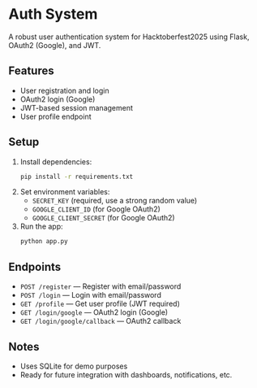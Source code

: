 # Auth System

A robust user authentication system for Hacktoberfest2025 using Flask, OAuth2 (Google), and JWT.

## Features
- User registration and login
- OAuth2 login (Google)
- JWT-based session management
- User profile endpoint

## Setup
1. Install dependencies:
   ```bash
   pip install -r requirements.txt
   ```
2. Set environment variables:
   - `SECRET_KEY` (required, use a strong random value)
   - `GOOGLE_CLIENT_ID` (for Google OAuth2)
   - `GOOGLE_CLIENT_SECRET` (for Google OAuth2)
3. Run the app:
   ```bash
   python app.py
   ```

## Endpoints
- `POST /register` — Register with email/password
- `POST /login` — Login with email/password
- `GET /profile` — Get user profile (JWT required)
- `GET /login/google` — OAuth2 login (Google)
- `GET /login/google/callback` — OAuth2 callback

## Notes
- Uses SQLite for demo purposes
- Ready for future integration with dashboards, notifications, etc.
